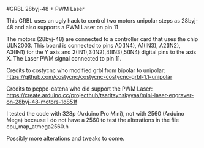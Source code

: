 #GRBL 28byj-48 + PWM Laser

This GRBL uses an ugly hack to control two motors unipolar steps as 28byj-48 and also supports a PWM Laser on pin 11

The motors (28byj-48) are connected to a controller card that uses the chip ULN2003. This board is connected to pins A0(IN4), A1(IN3), A2(IN2), A3(IN1) for the Y axis and 2(IN1),3(IN2),4(IN3),5(IN4) digital pins to the axis X. The Laser PWM signal connected to pin 11.

Credits to costycnc who modified grbl from bipolar to unipolar: https://github.com/costycnc/costycnc-costycnc-grbl-1.1-unipolar 

Credits to peppe-catena who did support the PWM Laser: https://create.arduino.cc/projecthub/tsaritsynskyyaa/mini-laser-engraver-on-28byj-48-motors-1d851f

I tested the code with 328p (Arduino Pro Mini), not with 2560 (Arduino Mega) because I do not have a 2560 to test the alterations in the file cpu_map_atmega2560.h

Possibly more alterations and tweaks to come.
